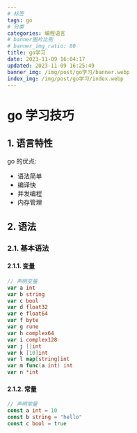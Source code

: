 ```yaml
---
# 标签
tags: go
# 分类
categories: 编程语言
# banner图片比例
# banner_img_ratio: 80
title: go学习
date: 2023-11-09 16:04:17
updated: 2023-11-09 16:25:49
banner_img: /img/post/go学习/banner.webp
index_img: /img/post/go学习/index.webp
---
```


# go 学习技巧

## 1. 语言特性

go 的优点:

- 语法简单
- 编译快
- 并发编程
- 内存管理

## 2. 语法

### 2.1. 基本语法

#### 2.1.1. 变量

```go
// 声明变量
var a int
var b string
var c bool
var d float32
var e float64
var f byte
var g rune
var h complex64
var i complex128
var j []int
var k [10]int
var l map[string]int
var m func(a int) int
var n *int
```

#### 2.1.2. 常量

```go
// 声明常量
const a int = 10
const b string = "hello"
const c bool = true
```
